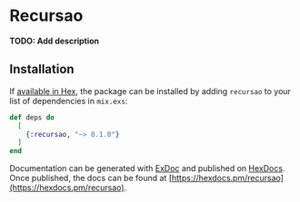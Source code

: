 # Recursao

**TODO: Add description**

## Installation

If [available in Hex](https://hex.pm/docs/publish), the package can be installed
by adding `recursao` to your list of dependencies in `mix.exs`:

```elixir
def deps do
  [
    {:recursao, "~> 0.1.0"}
  ]
end
```

Documentation can be generated with [ExDoc](https://github.com/elixir-lang/ex_doc)
and published on [HexDocs](https://hexdocs.pm). Once published, the docs can
be found at [https://hexdocs.pm/recursao](https://hexdocs.pm/recursao).

